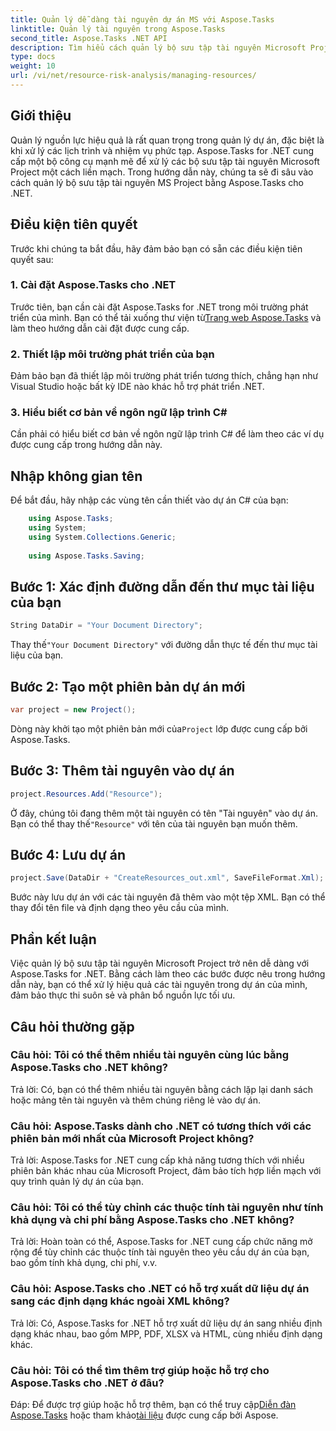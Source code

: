 ```yaml
---
title: Quản lý dễ dàng tài nguyên dự án MS với Aspose.Tasks
linktitle: Quản lý tài nguyên trong Aspose.Tasks
second_title: Aspose.Tasks .NET API
description: Tìm hiểu cách quản lý bộ sưu tập tài nguyên Microsoft Project một cách dễ dàng bằng cách sử dụng Aspose.Tasks cho .NET. Tăng năng suất và hợp lý hóa quy trình làm việc của dự án.
type: docs
weight: 10
url: /vi/net/resource-risk-analysis/managing-resources/
---
```

## Giới thiệu
Quản lý nguồn lực hiệu quả là rất quan trọng trong quản lý dự án, đặc biệt là khi xử lý các lịch trình và nhiệm vụ phức tạp. Aspose.Tasks for .NET cung cấp một bộ công cụ mạnh mẽ để xử lý các bộ sưu tập tài nguyên Microsoft Project một cách liền mạch. Trong hướng dẫn này, chúng ta sẽ đi sâu vào cách quản lý bộ sưu tập tài nguyên MS Project bằng Aspose.Tasks cho .NET.
## Điều kiện tiên quyết
Trước khi chúng ta bắt đầu, hãy đảm bảo bạn có sẵn các điều kiện tiên quyết sau:
### 1. Cài đặt Aspose.Tasks cho .NET
 Trước tiên, bạn cần cài đặt Aspose.Tasks for .NET trong môi trường phát triển của mình. Bạn có thể tải xuống thư viện từ[Trang web Aspose.Tasks](https://releases.aspose.com/tasks/net/) và làm theo hướng dẫn cài đặt được cung cấp.
### 2. Thiết lập môi trường phát triển của bạn
Đảm bảo bạn đã thiết lập môi trường phát triển tương thích, chẳng hạn như Visual Studio hoặc bất kỳ IDE nào khác hỗ trợ phát triển .NET.
### 3. Hiểu biết cơ bản về ngôn ngữ lập trình C#
Cần phải có hiểu biết cơ bản về ngôn ngữ lập trình C# để làm theo các ví dụ được cung cấp trong hướng dẫn này.

## Nhập không gian tên
Để bắt đầu, hãy nhập các vùng tên cần thiết vào dự án C# của bạn:
```csharp
    using Aspose.Tasks;
    using System;
    using System.Collections.Generic;
    
    using Aspose.Tasks.Saving;
```

## Bước 1: Xác định đường dẫn đến thư mục tài liệu của bạn
```csharp
String DataDir = "Your Document Directory";
```
 Thay thế`"Your Document Directory"` với đường dẫn thực tế đến thư mục tài liệu của bạn.
## Bước 2: Tạo một phiên bản dự án mới
```csharp
var project = new Project();
```
 Dòng này khởi tạo một phiên bản mới của`Project` lớp được cung cấp bởi Aspose.Tasks.
## Bước 3: Thêm tài nguyên vào dự án
```csharp
project.Resources.Add("Resource");
```
 Ở đây, chúng tôi đang thêm một tài nguyên có tên "Tài nguyên" vào dự án. Bạn có thể thay thế`"Resource"` với tên của tài nguyên bạn muốn thêm.
## Bước 4: Lưu dự án
```csharp
project.Save(DataDir + "CreateResources_out.xml", SaveFileFormat.Xml);
```
Bước này lưu dự án với các tài nguyên đã thêm vào một tệp XML. Bạn có thể thay đổi tên file và định dạng theo yêu cầu của mình.

## Phần kết luận
Việc quản lý bộ sưu tập tài nguyên Microsoft Project trở nên dễ dàng với Aspose.Tasks for .NET. Bằng cách làm theo các bước được nêu trong hướng dẫn này, bạn có thể xử lý hiệu quả các tài nguyên trong dự án của mình, đảm bảo thực thi suôn sẻ và phân bổ nguồn lực tối ưu.
## Câu hỏi thường gặp
### Câu hỏi: Tôi có thể thêm nhiều tài nguyên cùng lúc bằng Aspose.Tasks cho .NET không?
Trả lời: Có, bạn có thể thêm nhiều tài nguyên bằng cách lặp lại danh sách hoặc mảng tên tài nguyên và thêm chúng riêng lẻ vào dự án.
### Câu hỏi: Aspose.Tasks dành cho .NET có tương thích với các phiên bản mới nhất của Microsoft Project không?
Trả lời: Aspose.Tasks for .NET cung cấp khả năng tương thích với nhiều phiên bản khác nhau của Microsoft Project, đảm bảo tích hợp liền mạch với quy trình quản lý dự án của bạn.
### Câu hỏi: Tôi có thể tùy chỉnh các thuộc tính tài nguyên như tính khả dụng và chi phí bằng Aspose.Tasks cho .NET không?
Trả lời: Hoàn toàn có thể, Aspose.Tasks for .NET cung cấp chức năng mở rộng để tùy chỉnh các thuộc tính tài nguyên theo yêu cầu dự án của bạn, bao gồm tính khả dụng, chi phí, v.v.
### Câu hỏi: Aspose.Tasks cho .NET có hỗ trợ xuất dữ liệu dự án sang các định dạng khác ngoài XML không?
Trả lời: Có, Aspose.Tasks for .NET hỗ trợ xuất dữ liệu dự án sang nhiều định dạng khác nhau, bao gồm MPP, PDF, XLSX và HTML, cùng nhiều định dạng khác.
### Câu hỏi: Tôi có thể tìm thêm trợ giúp hoặc hỗ trợ cho Aspose.Tasks cho .NET ở đâu?
 Đáp: Để được trợ giúp hoặc hỗ trợ thêm, bạn có thể truy cập[Diễn đàn Aspose.Tasks](https://forum.aspose.com/c/tasks/15) hoặc tham khảo[tài liệu](https://reference.aspose.com/tasks/net/) được cung cấp bởi Aspose.